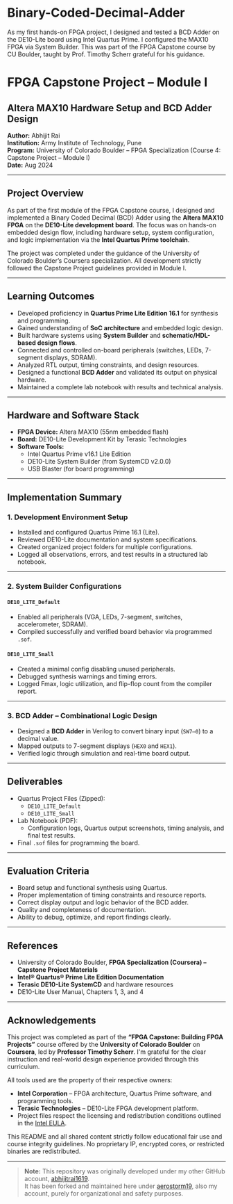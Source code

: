 # Binary-Coded-Decimal-Adder
As my first hands-on FPGA project, I designed and tested a BCD Adder on the DE10-Lite board using Intel Quartus Prime. I configured the MAX10 FPGA via System Builder. This was part of the FPGA Capstone course by CU Boulder, taught by Prof. Timothy Scherr grateful for his guidance.


# FPGA Capstone Project – Module I  
## Altera MAX10 Hardware Setup and BCD Adder Design  
**Author:** Abhijit Rai  
**Institution:** Army Institute of Technology, Pune  
**Program:** University of Colorado Boulder – FPGA Specialization (Course 4: Capstone Project – Module I)  
**Date:** Aug 2024

---

## Project Overview

As part of the first module of the FPGA Capstone course, I designed and implemented a Binary Coded Decimal (BCD) Adder using the **Altera MAX10 FPGA** on the **DE10-Lite development board**. The focus was on hands-on embedded design flow, including hardware setup, system configuration, and logic implementation via the **Intel Quartus Prime toolchain**.

The project was completed under the guidance of the University of Colorado Boulder’s Coursera specialization. All development strictly followed the Capstone Project guidelines provided in Module I.

---

## Learning Outcomes

- Developed proficiency in **Quartus Prime Lite Edition 16.1** for synthesis and programming.
- Gained understanding of **SoC architecture** and embedded logic design.
- Built hardware systems using **System Builder** and **schematic/HDL-based design flows**.
- Connected and controlled on-board peripherals (switches, LEDs, 7-segment displays, SDRAM).
- Analyzed RTL output, timing constraints, and design resources.
- Designed a functional **BCD Adder** and validated its output on physical hardware.
- Maintained a complete lab notebook with results and technical analysis.

---

## Hardware and Software Stack

- **FPGA Device:** Altera MAX10 (55nm embedded flash)
- **Board:** DE10-Lite Development Kit by Terasic Technologies
- **Software Tools:**  
  - Intel Quartus Prime v16.1 Lite Edition  
  - DE10-Lite System Builder (from SystemCD v2.0.0)  
  - USB Blaster (for board programming)

---

## Implementation Summary

### 1. Development Environment Setup
- Installed and configured Quartus Prime 16.1 (Lite).
- Reviewed DE10-Lite documentation and system specifications.
- Created organized project folders for multiple configurations.
- Logged all observations, errors, and test results in a structured lab notebook.

---

### 2. System Builder Configurations

#### `DE10_LITE_Default`
- Enabled all peripherals (VGA, LEDs, 7-segment, switches, accelerometer, SDRAM).
- Compiled successfully and verified board behavior via programmed `.sof`.

#### `DE10_LITE_Small`
- Created a minimal config disabling unused peripherals.
- Debugged synthesis warnings and timing errors.
- Logged Fmax, logic utilization, and flip-flop count from the compiler report.

---

### 3. BCD Adder – Combinational Logic Design

- Designed a **BCD Adder** in Verilog to convert binary input (`SW7–0`) to a decimal value.
- Mapped outputs to 7-segment displays (`HEX0` and `HEX1`).
- Verified logic through simulation and real-time board output.

---

## Deliverables

- Quartus Project Files (Zipped):  
  - `DE10_LITE_Default`  
  - `DE10_LITE_Small`
- Lab Notebook (PDF):  
  - Configuration logs, Quartus output screenshots, timing analysis, and final test results.
- Final `.sof` files for programming the board.

---

## Evaluation Criteria

- Board setup and functional synthesis using Quartus.
- Proper implementation of timing constraints and resource reports.
- Correct display output and logic behavior of the BCD adder.
- Quality and completeness of documentation.
- Ability to debug, optimize, and report findings clearly.

---

## References

- University of Colorado Boulder, **FPGA Specialization (Coursera) – Capstone Project Materials**
- **Intel® Quartus® Prime Lite Edition Documentation**
- **Terasic DE10-Lite SystemCD** and hardware resources
- DE10-Lite User Manual, Chapters 1, 3, and 4

---

## Acknowledgements

This project was completed as part of the **“FPGA Capstone: Building FPGA Projects”** course offered by the **University of Colorado Boulder** on **Coursera**, led by **Professor Timothy Scherr**. I'm grateful for the clear instruction and real-world design experience provided through this curriculum.

All tools used are the property of their respective owners:
- **Intel Corporation** – FPGA architecture, Quartus Prime software, and programming tools.
- **Terasic Technologies** – DE10-Lite FPGA development platform.
- Project files respect the licensing and redistribution conditions outlined in the [Intel EULA](https://fpgasoftware.intel.com/eula).

This README and all shared content strictly follow educational fair use and course integrity guidelines. No proprietary IP, encrypted cores, or restricted binaries are redistributed.

---
> **Note:** This repository was originally developed under my other GitHub account, [abhijitrai1619](https://github.com/abhijitrai1619/Smart-Glasses-for-Visually-Impaired).  
> It has been forked and maintained here under [aerostorm19](https://github.com/aerostorm19), also my account, purely for organizational and safety purposes.


